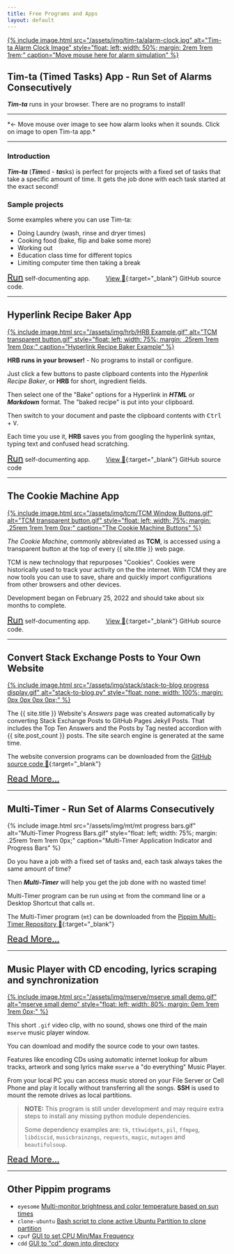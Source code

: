 ```yaml
---
title: Free Programs and Apps
layout: default
---
```


<div id="alarm-clock-image" class="slide-right">
   <a href="programs/tim-ta.html">
      {% include image.html src="/assets/img/tim-ta/alarm-clock.jpg"
         alt="Tim-ta Alarm Clock Image"
         style="float: left; width: 50%; margin: 2rem 1rem 1rem;"
         caption="Move mouse here for alarm simulation"
      %}
   </a>
</div>

## Tim-ta (Timed Tasks) App - Run Set of Alarms Consecutively

***Tim-ta*** runs in your browser. 
There are no programs to install!

---

<div class="slide-left">
*<- Move mouse over image to see how alarm looks when it
sounds. Click on image to open Tim-ta app.*
</div>

---

### Introduction

***Tim-ta*** (***Tim***ed - ***ta***sks) is perfect for projects
with a fixed set of tasks that take a specific amount of time.
It gets the job done with each task started at the exact second!

### Sample projects

Some examples where you can use Tim-ta:

- Doing Laundry (wash, rinse and dryer times)
- Cooking food (bake, flip and bake some more)
- Working out
- Education class time for different topics
- Limiting computer time then taking a break

<a href="programs/tim-ta.html" style="font-size: 20px;">Run</a> 
self-documenting app. &emsp;&emsp; 
[View 🔗](https://github.com/pippim/pippim.github.io/blob/main/assets/js/tim-ta.js){:target="_blank"} GitHub source code.

---

## Hyperlink Recipe Baker App

<div id="dummy-div-to-test-click">
<a href="programs/hyperlink.html">
   {% include image.html src="/assets/img/hrb/HRB Example.gif"
      alt="TCM transparent button.gif"
      style="float: left; width: 75%; margin: .25rem 1rem 1rem 0px;"
      caption="Hyperlink Recipe Baker Example"
   %}
</a>
</div>

**HRB runs in your browser!** - No programs to install or configure.

Just click a few buttons to paste clipboard contents into the 
*Hyperlink Recipe Baker*, or **HRB** for short, ingredient fields.

Then select one of
the "Bake" options for a Hyperlink in ***HTML*** or  ***Markdown*** 
format. The "baked recipe" is put into your clipboard.

Then switch to your document and paste the clipboard contents with
<kbd>Ctrl</kbd> + <kbd>V</kbd>. 

Each time you use it, **HRB** saves you from 
googling the hyperlink syntax, typing text and confused head scratching.

<a href="programs/hyperlink.html" style="font-size: 20px;">Run</a>
self-documenting app.  &emsp;&emsp; 
[View 🔗](https://github.com/pippim/pippim.github.io/blob/main/assets/js/hrb.js){:target="_blank"} GitHub source code

---

## The Cookie Machine App

<div id="dummy-div-to-test-click2">
<a href="programs/tcm.html">
   {% include image.html src="/assets/img/tcm/TCM Window Buttons.gif"
      alt="TCM transparent button.gif"
      style="float: left; width: 75%; margin: .25rem 1rem 1rem 0px;"
      caption="The Cookie Machine Buttons"
   %}
</a>
</div>

*The Cookie Machine*, commonly abbreviated as **TCM**,
is accessed using a transparent button at the top of
every {{ site.title }} web page.

TCM is new technology that repurposes "Cookies". Cookies
were historically used to track your activity on the
the internet. With TCM they are now tools you can use to
save, share and quickly import configurations from other
browsers and other devices.

Development began on February 25, 2022 and should take 
about six months to complete.

<a href="programs/tcm.html" style="font-size: 20px;">Run</a>
self-documenting app. &emsp;&emsp; 
[View 🔗](https://github.com/pippim/pippim.github.io/blob/main/assets/js/theCookieMachine.js){:target="_blank"} GitHub source code.

---

## Convert Stack Exchange Posts to Your Own Website

<div id="dummy-div-to-test-click3">
<a href="programs/stack.html">
   {% include image.html src="/assets/img/stack/stack-to-blog progress display.gif"
      alt="stack-to-blog.py"
      style="float: none; width: 100%; margin: 0px 0px 0px 0px;"
   %}
</a>
</div>

The {{ site.title }} Website's *Answers* page was created automatically
by converting Stack Exchange Posts to GitHub Pages Jekyll Posts. That
includes the Top Ten Answers and the Posts by Tag nested accordion with
{{ site.post_count }} posts. The site search engine is generated at
the same time.

The website conversion programs can be downloaded from the 
[GitHub source code 🔗](https://github.com/pippim/pippim.github.io/blob/main/sede){:target="_blank"}

<a href="programs/stack.html" style="font-size: 20px;">Read More...</a>  

---

## Multi-Timer - Run Set of Alarms Consecutively

{% include image.html src="/assets/img/mt/mt progress bars.gif"
   alt="Multi-Timer Progress Bars.gif"
   style="float: left; width: 75%; margin: .25rem 1rem 1rem 0px;"
   caption="Multi-Timer Application Indicator and Progress Bars"
%}

Do you have a job with a fixed set of tasks and, each task always
takes the same amount of time?

Then ***Multi-Timer*** will help you get the job done with no wasted time!

Multi-Timer program can be run using `mt` from
the command line or a Desktop Shortcut that calls `mt`. 

The Multi-Timer program (`mt`) can be downloaded from the 
[Pippim Multi-Timer Repository 🔗](https://github.com/pippim/multi-timer/blob/main/src/mt){:target="_blank"}

<a href="programs/mt.html" style="font-size: 20px;">Read More...</a>

---

## Music Player with CD encoding, lyrics scraping and synchronization

<div id="dummy-div-to-test-click4">
<a href="programs/mserve.html">
   {% include image.html src="/assets/img/mserve/mserve small demo.gif"
      alt="mserve small demo"
      style="float: left; width: 80%; margin: 0em 1rem 1rem 0px;"
   %}
</a>
</div>

This short `.gif` video clip, with no sound, shows one third
of the main `mserve` music player window.

You can download and modify the source code to your own tastes.

Features like encoding CDs using automatic internet
lookup for album tracks, artwork and song lyrics make
`mserve` a "do everything" Music Player.

From your local PC you can access music stored on your
File Server or Cell Phone and play it locally without
transferring all the songs.  **SSH** is used to mount
the remote drives as local partitions.

> **NOTE:** This program is still under development and may require extra steps to install any missing python module dependencies.
>  
> Some dependency examples are: `tk`, `ttkwidgets`, `pil`, `ffmpeg`, `libdiscid`, `musicbrainzngs`, `requests`, `magic`, `mutagen` and `beautifulsoup`.

<a href="programs/mserve.html" style="font-size: 20px;">Read More...</a>

---

## Other Pippim programs

- `eyesome` [Multi-monitor brightness and color temperature based on sun times](https://askubuntu.com/questions/829814/set-initial-startup-background-brightness-depending-on-daytime)
- `clone-ubuntu` [Bash script to clone active Ubuntu Partition to clone partition](https://askubuntu.com/questions/1028604/bash-script-to-backup-clone-ubuntu-to-another-partition/1028605#1028605)
- `cpuf` [GUI to set CPU Min/Max Frequency](https://askubuntu.com/questions/1141605/gui-or-simple-bash-script-to-throttle-the-cpu/1142671#1142671)
- `cdd` [GUI to "cd" down into directory](https://askubuntu.com/questions/930334/how-can-i-move-down-one-directory/1276376#1276376)

